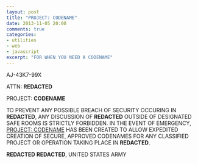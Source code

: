 ```yaml
---
layout: post
title: "PROJECT: CODENAME"
date: 2013-11-05 20:00
comments: true
categories:
- utilities
- web
- javascript
excerpt: "FOR WHEN YOU NEED A CODENAME"
---
```


AJ-43K7-99X

ATTN: __REDACTED__

PROJECT: __CODENAME__

TO PREVENT ANY POSSIBLE BREACH OF SECURITY OCCURING IN __REDACTED__,
ANY DISCUSSION OF __REDACTED__ OUTSIDE OF DESIGNATED SAFE ROOMS IS
STRICTLY FORBIDDEN. IN THE EVENT OF EMERGENCY, [PROJECT: CODENAME](http://projectcodename.com) HAS
BEEN CREATED TO ALLOW EXPEDITED CREATION OF SECURE, APPROVED CODENAMES
FOR ANY CLASSIFIED PROJECT OR OPERATION TAKING PLACE IN __REDACTED__.

__REDACTED__
__REDACTED__, UNITED STATES ARMY
